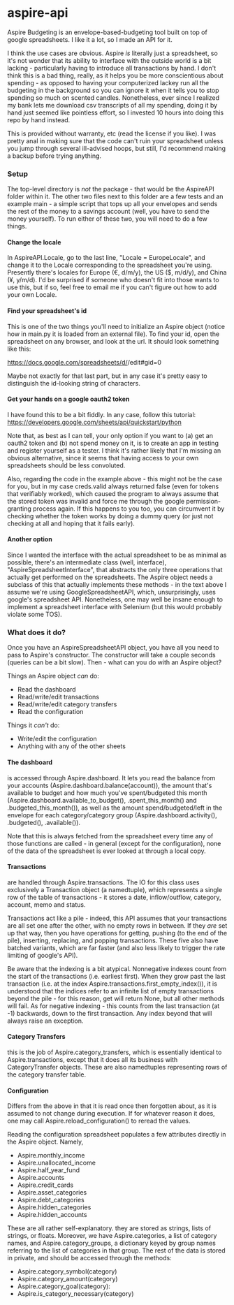 # aspire-api

Aspire Budgeting is an envelope-based-budgeting tool built on top of google spreadsheets. I like it a lot, so I made an API for it.

I think the use cases are obvious. Aspire *is* literally just a spreadsheet, so it's not wonder that its ability to interface with the outside world is a bit lacking - particularly having to introduce all transactions by hand. I don't think this is a bad thing, really, as it helps you be more conscientious about spending - as opposed to having your computerized lackey run all the budgeting in the background so you can ignore it when it tells you to stop spending so much on scented candles. Nonetheless, ever since I realized my bank lets me download csv transcripts of all my spending, doing it by hand just seemed like pointless effort, so I invested 10 hours into doing this repo by hand instead.

This is provided without warranty, etc (read the license if you like). I was pretty anal in making sure that the code can't ruin your spreadsheet unless you jump through several ill-advised hoops, but still, I'd recommend making a backup before trying anything.

### Setup
The top-level directory is *not* the package - that would be the AspireAPI folder within it. The other two files next to this folder are a few tests and an example main - a simple script that tops up all your envelopes and sends the rest of the money to a savings account (well, you have to send the money yourself). To run either of these two, you will need to do a few things.

#### Change the locale

In AspireAPI.Locale, go to the last line, "Locale = EuropeLocale", and change it to the Locale corresponding to the spreadsheet you're using. Presently there's locales for Europe (€, d/m/y), the US ($, m/d/y), and China (¥, y/m/d). I'd be surprised if someone who doesn't fit into those wants to use this, but if so, feel free to email me if you can't figure out how to add your own Locale.

#### Find your spreadsheet's id

This is one of the two things you'll need to initialize an Aspire object (notice how in main.py it is loaded from an external file). To find your id, open the spreadsheet on any browser, and look at the url. It should look something like this:

https://docs.google.com/spreadsheets/d/<spreadsheet-id>/edit#gid=0

Maybe not exactly for that last part, but in any case it's pretty easy to distinguish the id-looking string of characters.
  
#### Get your hands on a google oauth2 token
  
I have found this to be a bit fiddly. In any case, follow this tutorial: https://developers.google.com/sheets/api/quickstart/python
  
Note that, as best as I can tell, your only option if you want to (a) get an oauth2 token and (b) not spend money on it, is to create an app in testing and register yourself as a tester. I think it's rather likely that I'm missing an obvious alternative, since it seems that having access to your own spreadsheets should be less convoluted.

Also, regarding the code in the example above - this might not be the case for you, but in my case creds.valid always returned false (even for tokens that verifiably worked), which caused the program to always assume that the stored token was invalid and force me through the google permission-granting process again. If this happens to you too, you can circumvent it by checking whether the token works by doing a dummy query (or just not checking at all and hoping that it fails early).
  
#### Another option

Since I wanted the interface with the actual spreadsheet to be as minimal as possible, there's an intermediate class (well, interface), "AspireSpreadsheetInterface", that abstracts the only three operations that actually get performed on the spreadsheets. The Aspire object needs a subclass of this that actually implements these methods - in the text above I assume we're using GoogleSpreadsheetAPI, which, unsurprisingly, uses google's spreadsheet API. Nonetheless, one may well be insane enough to implement a spreadsheet interface with Selenium (but this would probably violate some TOS).
  
### What does it do?
  
Once you have an AspireSpreadsheetAPI object, you have all you need to pass to Aspire's constructor. The constructor will take a couple seconds (queries can be a bit slow). Then - what can you do with an Aspire object?
  
Things an Aspire object *can* do:
- Read the dashboard
- Read/write/edit transactions
- Read/write/edit category transfers
- Read the configuration
  
Things it *can't* do:
- Write/edit the configuration
- Anything with any of the other sheets

#### The dashboard

is accessed through Aspire.dashboard. It lets you read the balance from your accounts (Aspire.dashboard.balance(account)), the amount that's available to budget and how much you've spent/budgeted this month (Aspire.dashboard.available_to_budget(), .spent_this_month() and .budgeted_this_month()), as well as the amount spend/budgeted/left in the envelope for each category/category group (Aspire.dashboard.activity(), .budgeted(), .available()).
  
Note that this is always fetched from the spreadsheet every time any of those functions are called - in general (except for the configuration), none of the data of the spreadsheet is ever looked at through a local copy.
  
#### Transactions
  
are handled through Aspire.transactions. The IO for this class uses exclusively a Transaction object (a namedtuple), which represents a single row of the table of transactions - it stores a date, inflow/outflow, category, account, memo and status. 
  
Transactions act like a pile - indeed, this API assumes that your transactions are all set one after the other, with no empty rows in between. If they *are* set up that way, then you have operations for getting, pushing (to the end of the pile), inserting, replacing, and popping transactions. These five also have batched variants, which are far faster (and also less likely to trigger the rate limiting of google's API). 
  
Be aware that the indexing is a bit atypical. Nonnegative indexes count from the start of the transactions (i.e. earliest first). When they grow past the last transaction (i.e. at the index Aspire.transactions.first_empty_index()), it is understood that the indices refer to an infinite list of empty transactions beyond the pile - for this reason, get will return None, but all other methods will fail. As for negative indexing - this counts from the last transaction (at -1) backwards, down to the first transaction. Any index beyond that will always raise an exception.
  
#### Category Transfers
  
this is the job of Aspire.category_transfers, which is essentially identical to Aspire.transactions, except that it does all its business with CategoryTransfer objects. These are also namedtuples representing rows of the category transfer table.
  
#### Configuration
  
Differs from the above in that it is read once then forgotten about, as it is assumed to not change during execution. If for whatever reason it does, one may call Aspire.reload_configuration() to reread the values.
  
Reading the configuration spreadsheet populates a few attributes directly in the Aspire object. Namely,
  
- Aspire.monthly_income
- Aspire.unallocated_income
- Aspire.half_year_fund
- Aspire.accounts
- Aspire.credit_cards
- Aspire.asset_categories
- Aspire.debt_categories
- Aspire.hidden_categories
- Aspire.hidden_accounts
  
These are all rather self-explanatory. they are stored as strings, lists of strings, or floats. Moreover, we have Aspire.categories, a list of category names, and Aspire.category_groups, a dictionary keyed by group names referring to the list of categories in that group. The rest of the data is stored in private, and should be accessed through the methods:

- Aspire.category_symbol(category)
- Aspire.category_amount(category)
- Aspire.category_goal(category):
- Aspire.is_category_necessary(category)
  
  
